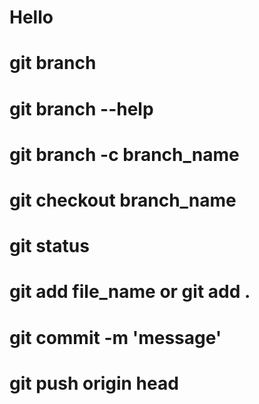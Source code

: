 # Hello
# git branch
# git branch --help
# git branch -c branch_name
# git checkout branch_name
# git status
# git add file_name or git add .
# git commit -m 'message'
# git push origin head